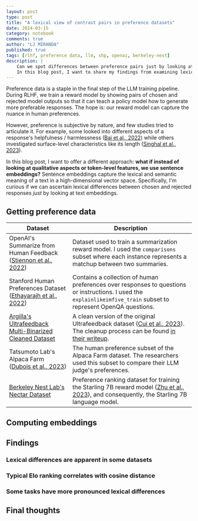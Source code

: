 ```yaml
---
layout: post
type: post
title: "A lexical view of contrast pairs in preference datasets"
date: 2024-03-15
category: notebook
comments: true
author: "LJ MIRANDA"
published: true
tags: [rlhf, preference data, llm, shp, openai, berkeley-nest]
description: |
    Can we spot differences between preference pairs just by looking at their word embeddings? 
    In this blog post, I want to share my findings from examining lexical distances between chosen and rejected responses in preference datasets.
---
```


<span class="firstcharacter">P</span>reference data is a staple in the final step of the LLM training pipeline.
During RLHF, we train a reward model by showing pairs of chosen and rejected model outputs so that it can teach a policy model how to generate more preferable responses.
The hope is: our reward model can capture the nuance in human preferences.

However, preference is subjective by nature, and few studies tried to articulate it.
For example, some looked into different aspects of a response's helpfulness / harmlessness ([Bai et al., 2022](https://arxiv.org/abs/2204.05862)) while others investigated surface-level characteristics like its length ([Singhal et al., 2023](https://arxiv.org/pdf/2310.03716.pdf)).

In this blog post, I want to offer a different approach: **what if instead of looking at qualitative aspects or token-level features, we use sentence embeddings?**
Sentence embeddings capture the lexical and semantic meaning of a text in a high-dimensional vector space.
Specifically, I'm curious if we can ascertain lexical differences between chosen and rejected responses *just* by looking at text embeddings.

## Getting preference data


| Dataset                                                                                                                                                      | Description                                                                                                                                                                                                                                     |
|--------------------------------------------------------------------------------------------------------------------------------------------------------------|-------------------------------------------------------------------------------------------------------------------------------------------------------------------------------------------------------------------------------------------------|
| OpenAI's Summarize from Human Feedback ([Stiennon et al., 2022](https://arxiv.org/abs/2009.01325))                                                           | Dataset used to train a summarization reward model. I used the `comparisons` subset where each instance represents a matchup between two summaries.                                                                                             |
| Stanford Human Preferences Dataset ([Ethayarajh et al., 2022](https://proceedings.mlr.press/v162/ethayarajh22a.html))                                        | Contains a collection of human preferences over responses to questions or instructions. I used the `explainlikeimfive_train` subset to represent OpenQA questions.                                                                              |
| [Argilla's Ultrafeedback Multi-Binarized Cleaned Dataset](https://huggingface.co/datasets/argilla/ultrafeedback-multi-binarized-quality-preferences-cleaned) | A clean version of the original Ultrafeedback dataset ([Cui et al., 2023](https://arxiv.org/abs/2310.01377)). The cleanup process can be found [in their writeup](https://huggingface.co/datasets/argilla/ultrafeedback-binarized-preferences). |
| Tatsumoto Lab's Alpaca Farm ([Dubois et al., 2023](https://arxiv.org/abs/2305.14387))                                                                        | The human preference subset of the Alpaca Farm dataset. The researchers used this subset to compare their LLM judge's preferences.                                                                                                              |
| [Berkeley Nest Lab's Nectar Dataset](https://huggingface.co/datasets/berkeley-nest/Nectar)                                                                   | Preference ranking dataset for training the Starling 7B reward model ([Zhu et al., 2023](https://starling.cs.berkeley.edu/)), and consequently, the Starling 7B language model.                                                                 |

## Computing embeddings

## Findings

### Lexical differences are apparent in some datasets

### Typical Elo ranking correlates with cosine distance

### Some tasks have more pronounced lexical differences


## Final thoughts